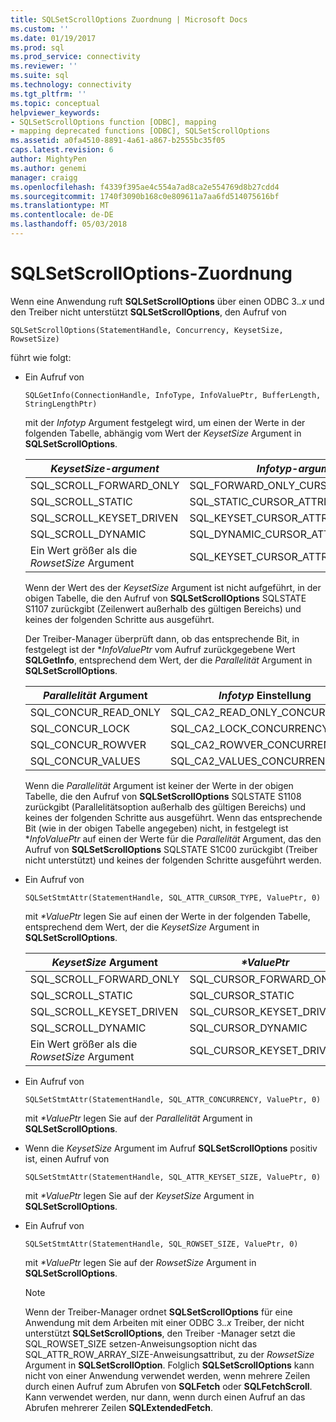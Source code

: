 ```yaml
---
title: SQLSetScrollOptions Zuordnung | Microsoft Docs
ms.custom: ''
ms.date: 01/19/2017
ms.prod: sql
ms.prod_service: connectivity
ms.reviewer: ''
ms.suite: sql
ms.technology: connectivity
ms.tgt_pltfrm: ''
ms.topic: conceptual
helpviewer_keywords:
- SQLSetScrollOptions function [ODBC], mapping
- mapping deprecated functions [ODBC], SQLSetScrollOptions
ms.assetid: a0fa4510-8891-4a61-a867-b2555bc35f05
caps.latest.revision: 6
author: MightyPen
ms.author: genemi
manager: craigg
ms.openlocfilehash: f4339f395ae4c554a7ad8ca2e554769d8b27cdd4
ms.sourcegitcommit: 1740f3090b168c0e809611a7aa6fd514075616bf
ms.translationtype: MT
ms.contentlocale: de-DE
ms.lasthandoff: 05/03/2018
---
```

# <a name="sqlsetscrolloptions-mapping"></a>SQLSetScrollOptions-Zuordnung
Wenn eine Anwendung ruft **SQLSetScrollOptions** über einen ODBC 3.*.x* und den Treiber nicht unterstützt **SQLSetScrollOptions**, den Aufruf von  
  
```  
SQLSetScrollOptions(StatementHandle, Concurrency, KeysetSize, RowsetSize)  
```  
  
 führt wie folgt:  
  
-   Ein Aufruf von  
  
    ```  
    SQLGetInfo(ConnectionHandle, InfoType, InfoValuePtr, BufferLength, StringLengthPtr)  
    ```  
  
     mit der *Infotyp* Argument festgelegt wird, um einen der Werte in der folgenden Tabelle, abhängig vom Wert der *KeysetSize* Argument in **SQLSetScrollOptions**.  
  
    |*KeysetSize-argument*|*Infotyp-argument*|  
    |---------------------------|-------------------------|  
    |SQL_SCROLL_FORWARD_ONLY|SQL_FORWARD_ONLY_CURSOR_ATTRIBUTES2|  
    |SQL_SCROLL_STATIC|SQL_STATIC_CURSOR_ATTRIBUTES2|  
    |SQL_SCROLL_KEYSET_DRIVEN|SQL_KEYSET_CURSOR_ATTRIBUTES2|  
    |SQL_SCROLL_DYNAMIC|SQL_DYNAMIC_CURSOR_ATTRIBUTES2|  
    |Ein Wert größer als die *RowsetSize* Argument|SQL_KEYSET_CURSOR_ATTRIBUTES2|  
  
     Wenn der Wert des der *KeysetSize* Argument ist nicht aufgeführt, in der obigen Tabelle, die den Aufruf von **SQLSetScrollOptions** SQLSTATE S1107 zurückgibt (Zeilenwert außerhalb des gültigen Bereichs) und keines der folgenden Schritte aus ausgeführt.  
  
     Der Treiber-Manager überprüft dann, ob das entsprechende Bit, in festgelegt ist der **InfoValuePtr* vom Aufruf zurückgegebene Wert **SQLGetInfo**, entsprechend dem Wert, der die *Parallelität* Argument in **SQLSetScrollOptions**.  
  
    |*Parallelität* Argument|*Infotyp* Einstellung|  
    |----------------------------|------------------------|  
    |SQL_CONCUR_READ_ONLY|SQL_CA2_READ_ONLY_CONCURRENCY|  
    |SQL_CONCUR_LOCK|SQL_CA2_LOCK_CONCURRENCY|  
    |SQL_CONCUR_ROWVER|SQL_CA2_ROWVER_CONCURRENCY|  
    |SQL_CONCUR_VALUES|SQL_CA2_VALUES_CONCURRENCY|  
  
     Wenn die *Parallelität* Argument ist keiner der Werte in der obigen Tabelle, die den Aufruf von **SQLSetScrollOptions** SQLSTATE S1108 zurückgibt (Parallelitätsoption außerhalb des gültigen Bereichs) und keines der folgenden Schritte aus ausgeführt. Wenn das entsprechende Bit (wie in der obigen Tabelle angegeben) nicht, in festgelegt ist **InfoValuePtr* auf einen der Werte für die *Parallelität* Argument, das den Aufruf von  **SQLSetScrollOptions** SQLSTATE S1C00 zurückgibt (Treiber nicht unterstützt) und keines der folgenden Schritte ausgeführt werden.  
  
-   Ein Aufruf von  
  
    ```  
    SQLSetStmtAttr(StatementHandle, SQL_ATTR_CURSOR_TYPE, ValuePtr, 0)  
    ```  
  
     mit  *\*ValuePtr* legen Sie auf einen der Werte in der folgenden Tabelle, entsprechend dem Wert, der die *KeysetSize* Argument in **SQLSetScrollOptions**.  
  
    |*KeysetSize* Argument|*\*ValuePtr*|  
    |---------------------------|------------------|  
    |SQL_SCROLL_FORWARD_ONLY|SQL_CURSOR_FORWARD_ONLY|  
    |SQL_SCROLL_STATIC|SQL_CURSOR_STATIC|  
    |SQL_SCROLL_KEYSET_DRIVEN|SQL_CURSOR_KEYSET_DRIVEN|  
    |SQL_SCROLL_DYNAMIC|SQL_CURSOR_DYNAMIC|  
    |Ein Wert größer als die *RowsetSize* Argument|SQL_CURSOR_KEYSET_DRIVEN|  
  
-   Ein Aufruf von  
  
    ```  
    SQLSetStmtAttr(StatementHandle, SQL_ATTR_CONCURRENCY, ValuePtr, 0)  
    ```  
  
     mit  *\*ValuePtr* legen Sie auf der *Parallelität* Argument in **SQLSetScrollOptions**.  
  
-   Wenn die *KeysetSize* Argument im Aufruf **SQLSetScrollOptions** positiv ist, einen Aufruf von  
  
    ```  
    SQLSetStmtAttr(StatementHandle, SQL_ATTR_KEYSET_SIZE, ValuePtr, 0)  
    ```  
  
     mit  *\*ValuePtr* legen Sie auf der *KeysetSize* Argument in **SQLSetScrollOptions**.  
  
-   Ein Aufruf von  
  
    ```  
    SQLSetStmtAttr(StatementHandle, SQL_ROWSET_SIZE, ValuePtr, 0)  
    ```  
  
     mit  *\*ValuePtr* legen Sie auf der *RowsetSize* Argument in **SQLSetScrollOptions**.  
  
    > [!NOTE]  
    >  Wenn der Treiber-Manager ordnet **SQLSetScrollOptions** für eine Anwendung mit dem Arbeiten mit einer ODBC 3.*.x* Treiber, der nicht unterstützt **SQLSetScrollOptions**, den Treiber -Manager setzt die SQL_ROWSET_SIZE setzen-Anweisungsoption nicht das SQL_ATTR_ROW_ARRAY_SIZE-Anweisungsattribut, zu der *RowsetSize* Argument in **SQLSetScrollOption**. Folglich **SQLSetScrollOptions** kann nicht von einer Anwendung verwendet werden, wenn mehrere Zeilen durch einen Aufruf zum Abrufen von **SQLFetch** oder **SQLFetchScroll**. Kann verwendet werden, nur dann, wenn durch einen Aufruf an das Abrufen mehrerer Zeilen **SQLExtendedFetch**.
